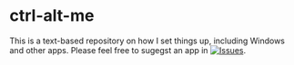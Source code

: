 # ctrl-alt-me
This is a text-based repository on how I set things up, including Windows and other apps. 
Please feel free to sugegst an app in [![Issues](https://img.shields.io/badge/Issues-blue)](https://github.com/zakdev12312/ctrl-alt-me/issues).


